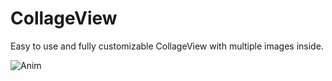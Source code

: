 # CollageView
Easy to use and fully customizable CollageView with multiple images inside. 

![Anim](https://github.com/ahmetkgunay/CollageView/blob/master/Gifs/collageView.gif)

